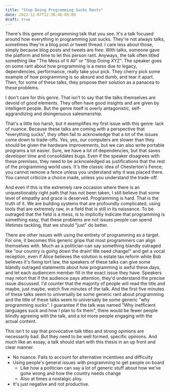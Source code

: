 ```yaml
---
title: "Stop Doing Programming Sucks Rants"
date: 2022-12-07T12:38:48-05:00
draft: true
---
```


There's this genre of programming talk that you see. It's a talk
focused around how everything in programming just sucks. They're not
always talks, sometimes they're a blog post or tweet thread. I care
less about those, simply because blog posts and tweets are free. With
talks, someone gave the platform and time to let this person
rant. Anyways, the talk often titled something like "The Mess of It
All" or "Stop Doing XYZ". The speaker goes on some rant about how
programming is a mess due to legacy, dependencies, performance, really
take your pick. They cherry pick some example of how programming is so
absurd and dumb, and tear it apart. Then, for some of these talks,
they propose their solution as a panacea to these problems.

I don't care for this genre. That isn't to say that the talks
themselves are devoid of good elements. They often have good insights
and are given by intelligent people. But the genre itself is overly
antagonistic, self-aggrandizing and disingenuous salesmanship.

That's a little too harsh, but it exemplifies my first issue with this
genre: lack of nuance. Because these talks are coming with a
perspective that "everything sucks", they often fail to acknowledge
that a lot of the issues come down to trade-offs. Yes, yes, our
computers are slower than they should be given the hardware
improvements, but we can also write portable programs a lot
easier. Sure, we have a lot of dependencies, but that saves developer
time and consolidates bugs. Even if the speaker disagrees with these
premises, they need to be acknowledged as justifications that the rest
of the programming world uses. It's the classic idea of Chesterton's
Fence; you cannot remove a fence unless you understand why it was
placed there. You cannot criticize a choice made, unless you
understand the trade-off.

And even if this is the extremely rare occasion where there is an
unquestionably right path that has not been taken, I still believe
that some level of empathy and grace is deserved. Programming is
hard. That is the truth of it. We are building systems that are
profoundly complicated, using tools that are extremely raw, in a field
that is still in its naissance. To be outraged that the field is a
mess, is to implicitly indicate that programming is something easy,
that these problems are not issues people can spend lifetimes
tackling, that we should "just" do better.

There are other issues with using the entirety of programming as a
target. For one, it becomes this generic gripe that most programmers
can align themselves with. Much as a politician can say something
blandly outraged like "our country is going down the drain! We need
change!" and get a vocal reception, even if Alice believes the
solution is estate tax reform while Bob believes it's fixing tort law,
the speakers of these talks can give some blandly outraged statements
about how programming is awful these days, and let each audiencem
member fill in the exact issue they have. Speakers may retort that if
the audience pays attention, they'd understand the precise issue
discussed. I'd counter that the majority of people will read the title
and maybe, just maybe, watch five minutes of the talk. And the first
five minutes of these talks seem to universally be some generic rant
about programming and the title of these talks seem to universally be
some generic "why programming sucks". I guarantee if the talk was
named "Why inefficient languages suck and how I plan to fix them",
there would be fewer people blindly agreeing with the talk, and a lot
more people engaging with the actual content.

This isn't to say that provocative talk titles and strong opinions are
necessarily bad. But they need to be well formed, specific
opinions. And much like an essay, a talk should start with this thesis
in an up front and clear manner.

- No nuance. Fails to account for alternative incentives and difficulty
- Using people's general issues with programming to get people on board
  - Like how a politician can say a lot of generic stuff about how we've gone wrong and how the country needs change
  - Also at times a nostalgic ploy.
- It's just negative and not productive.
